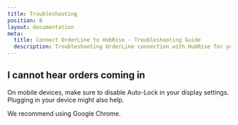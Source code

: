 ```yaml
---
title: Troubleshooting
position: 8
layout: documentation
meta:
  title: Connect OrderLine to HubRise - Troubleshooting Guide
  description: Troubleshooting OrderLine connection with HubRise for your EPOS and other apps to work as a cohesive whole. Connect apps and synchronise your data.
---
```


## I cannot hear orders coming in

On mobile devices, make sure to disable Auto-Lock in your display settings. Plugging in your device might also help.

We recommend using Google Chrome.
